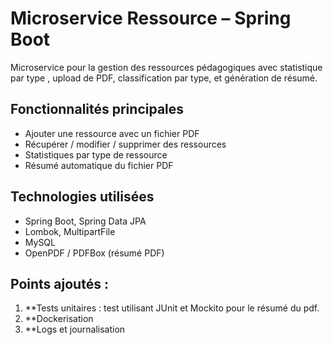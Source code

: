 # Microservice Ressource – Spring Boot

Microservice pour la gestion des ressources pédagogiques avec statistique par type , upload de PDF, classification par type, et génération de résumé.

##  Fonctionnalités principales

-  Ajouter une ressource avec un fichier PDF
-  Récupérer / modifier / supprimer des ressources
-  Statistiques par type de ressource
-  Résumé automatique du fichier PDF

##  Technologies utilisées

- Spring Boot, Spring Data JPA
- Lombok, MultipartFile
- MySQL
- OpenPDF / PDFBox (résumé PDF)

##  Points ajoutés :

1. **Tests unitaires : test utilisant JUnit et Mockito pour le résumé du pdf.
2. **Dockerisation
3. **Logs et journalisation

